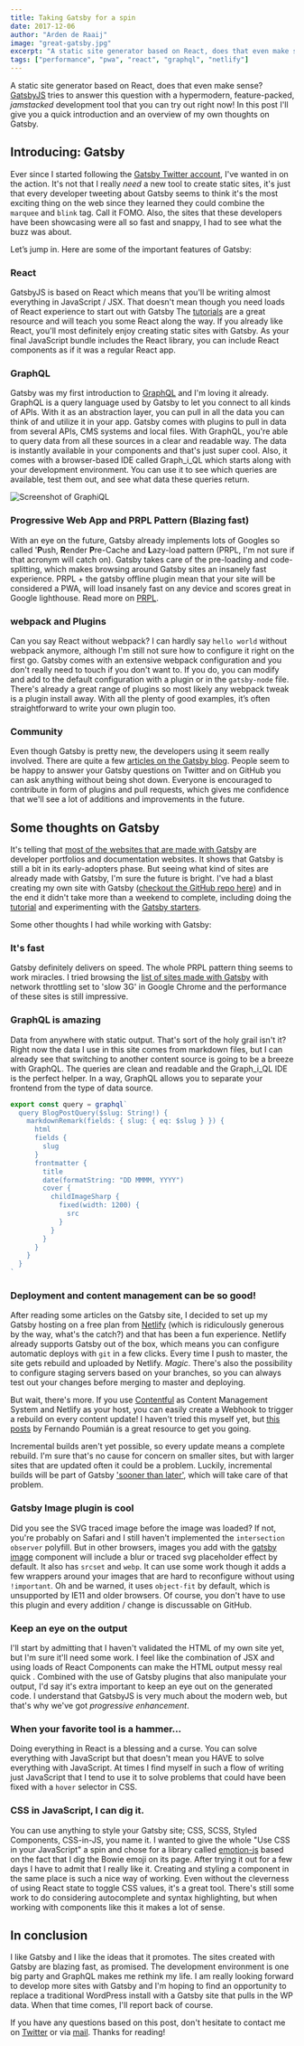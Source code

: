 ```yaml
---
title: Taking Gatsby for a spin
date: 2017-12-06
author: "Arden de Raaij"
image: "great-gatsby.jpg"
excerpt: "A static site generator based on React, does that even make sense? GatsbyJS tries to answer this question with a hypermodern, feature-packed, *jamstacked* development tool that you can try out right now!"
tags: ["performance", "pwa", "react", "graphql", "netlify"]
---
```


A static site generator based on React, does that even make sense? [GatsbyJS](/) tries to answer this question with a hypermodern, feature-packed, _jamstacked_ development tool that you can try out right now! In this post I'll give you a quick introduction and an overview of my own thoughts on Gatsby.

## Introducing: Gatsby

Ever since I started following the [Gatsby Twitter account](https://twitter.com/gatsbyjs), I've wanted in on the action. It's not that I really _need_ a new tool to create static sites, it's just that every developer tweeting about Gatsby seems to think it's the most exciting thing on the web since they learned they could combine the `marquee` and `blink` tag. Call it FOMO. Also, the sites that these developers have been showcasing were all so fast and snappy, I had to see what the buzz was about.

Let’s jump in. Here are some of the important features of Gatsby:

### React

GatsbyJS is based on React which means that you'll be writing almost everything in JavaScript / JSX. That doesn't mean though you need loads of React experience to start out with Gatsby The [tutorials](/tutorial/) are a great resource and will teach you some React along the way. If you already like React, you'll most definitely enjoy creating static sites with Gatsby. As your final JavaScript bundle includes the React library, you can include React components as if it was a regular React app.

### GraphQL

Gatsby was my first introduction to [GraphQL](https://graphql.org/learn/) and I'm loving it already. GraphQL is a query language used by Gatsby to let you connect to all kinds of APIs. With it as an abstraction layer, you can pull in all the data you can think of and utilize it in your app. Gatsby comes with plugins to pull in data from several APIs, CMS systems and local files. With GraphQL, you're able to query data from all these sources in a clear and readable way. The data is instantly available in your components and that's just super cool. Also, it comes with a browser-based IDE called Graph_i_QL which starts along with your development environment. You can use it to see which queries are available, test them out, and see what data these queries return.

![Screenshot of GraphiQL](./grahiql_screenshot.png "GraphiQL")

### Progressive Web App and PRPL Pattern (Blazing fast)

With an eye on the future, Gatsby already implements lots of Googles so called '**P**ush, **R**ender **P**re-Cache and **L**azy-load pattern (PRPL, I'm not sure if that acronym will catch on). Gatsby takes care of the pre-loading and code-splitting, which makes browsing around Gatsby sites an insanely fast experience. PRPL + the gatsby offline plugin mean that your site will be considered a PWA, will load insanely fast on any device and scores great in Google lighthouse. Read more on [PRPL](/docs/prpl-pattern/).

### webpack and Plugins

Can you say React without webpack? I can hardly say `hello world` without webpack anymore, although I'm still not sure how to configure it right on the first go. Gatsby comes with an extensive webpack configuration and you don't really need to touch if you don't want to. If you do, you can modify and add to the default configuration with a plugin or in the `gatsby-node` file. There's already a great range of plugins so most likely any webpack tweak is a plugin install away. With all the plenty of good examples, it’s often straightforward to write your own plugin too.

### Community

Even though Gatsby is pretty new, the developers using it seem really involved. There are quite a few [articles on the Gatsby blog](/blog/). People seem to be happy to answer your Gatsby questions on Twitter and on GitHub you can ask anything without being shot down. Everyone is encouraged to contribute in form of plugins and pull requests, which gives me confidence that we'll see a lot of additions and improvements in the future.

## Some thoughts on Gatsby

It's telling that [most of the websites that are made with Gatsby](https://github.com/gatsbyjs/gatsby#showcase) are developer portfolios and documentation websites. It shows that Gatsby is still a bit in its early-adopters phase. But seeing what kind of sites are already made with Gatsby, I'm sure the future is bright. I've had a blast creating my own site with Gatsby ([checkout the GitHub repo here](https://github.com/aderaaij/ardennl-gatsby)) and in the end it didn't take more than a weekend to complete, including doing the [tutorial](/tutorial/) and experimenting with the [Gatsby starters](/docs/gatsby-starters/).

Some other thoughts I had while working with Gatsby:

### It's fast

Gatsby definitely delivers on speed. The whole PRPL pattern thing seems to work miracles. I tried browsing the [list of sites made with Gatsby](https://github.com/gatsbyjs/gatsby#showcase) with network throttling set to 'slow 3G' in Google Chrome and the performance of these sites is still impressive.

### GraphQL is amazing

Data from anywhere with static output. That's sort of the holy grail isn't it? Right now the data I use in this site comes from markdown files, but I can already see that switching to another content source is going to be a breeze with GraphQL. The queries are clean and readable and the Graph_i_QL IDE is the perfect helper. In a way, GraphQL allows you to separate your frontend from the type of data source.

```javascript
export const query = graphql`
  query BlogPostQuery($slug: String!) {
    markdownRemark(fields: { slug: { eq: $slug } }) {
      html
      fields {
        slug
      }
      frontmatter {
        title
        date(formatString: "DD MMMM, YYYY")
        cover {
          childImageSharp {
            fixed(width: 1200) {
              src
            }
          }
        }
      }
    }
  }
`
```

### Deployment and content management can be so good!

After reading some articles on the Gatsby site, I decided to set up my Gatsby hosting on a free plan from [Netlify](https://www.netlify.com/) (which is ridiculously generous by the way, what's the catch?) and that has been a fun experience. Netlify already supports Gatsby out of the box, which means you can configure automatic deploys with `git` in a few clicks. Every time I push to master, the site gets rebuild and uploaded by Netlify. _Magic_. There's also the possibility to configure staging servers based on your branches, so you can always test out your changes before merging to master and deploying.

But wait, there's more. If you use [Contentful](https://www.contentful.com/) as Content Management System and Netlify as your host, you can easily create a Webhook to trigger a rebuild on every content update! I haven't tried this myself yet, but [this posts](https://www.halfelectronic.com/post/setting-up-gatsby-js-contentful-and-netlify/) by Fernando Poumián is a great resource to get you going.

Incremental builds aren't yet possible, so every update means a complete rebuild. I'm sure that's no cause for concern on smaller sites, but with larger sites that are updated often it could be a problem. Luckily, incremental builds will be part of Gatsby ['sooner than later'](https://twitter.com/gatsbyjs/status/937053640652611584), which will take care of that problem.

### Gatsby Image plugin is cool

Did you see the SVG traced image before the image was loaded? If not, you're probably on Safari and I still haven't implemented the `intersection observer` polyfill. But in other browsers, images you add with the [gatsby image](https://using-gatsby-image.gatsbyjs.org/) component will include a blur or traced svg placeholder effect by default. It also has `srcset` and `webp`. It can use some work though it adds a few wrappers around your images that are hard to reconfigure without using `!important`. Oh and be warned, it uses `object-fit` by default, which is unsupported by IE11 and older browsers. Of course, you don't have to use this plugin and every addition / change is discussable on GitHub.

### Keep an eye on the output

I'll start by admitting that I haven't validated the HTML of my own site yet, but I'm sure it'll need some work. I feel like the combination of JSX and using loads of React Components can make the HTML output messy real quick . Combined with the use of Gatsby plugins that also manipulate your output, I'd say it's extra important to keep an eye out on the generated code. I understand that GatsbyJS is very much about the modern web, but that's why we've got _progressive enhancement_.

### When your favorite tool is a hammer…

Doing everything in React is a blessing and a curse. You can solve everything with JavaScript but that doesn't mean you HAVE to solve everything with JavaScript. At times I find myself in such a flow of writing just JavaScript that I tend to use it to solve problems that could have been fixed with a `hover` selector in CSS.

### CSS in JavaScript, I can dig it.

You can use anything to style your Gatsby site; CSS, SCSS, Styled Components, CSS-in-JS, you name it. I wanted to give the whole "Use CSS in your JavaScript" a spin and chose for a library called [emotion-js](https://github.com/emotion-js/emotion) based on the fact that I dig the Bowie emoji on its page. After trying it out for a few days I have to admit that I really like it. Creating and styling a component in the same place is such a nice way of working. Even without the cleverness of using React state to toggle CSS values, it's a great tool. There's still some work to do considering autocomplete and syntax highlighting, but when working with components like this it makes a lot of sense.

## In conclusion

I like Gatsby and I like the ideas that it promotes. The sites created with Gatsby are blazing fast, as promised. The development environment is one big party and GraphQL makes me rethink my life. I am really looking forward to develop more sites with Gatsby and I'm hoping to find an opportunity to replace a traditional WordPress install with a Gatsby site that pulls in the WP data. When that time comes, I'll report back of course.

If you have any questions based on this post, don't hesitate to contact me on [Twitter](https://twitter.com/ardennl) or via [mail](mailto:a.de.raaij@gmail.com). Thanks for reading!
